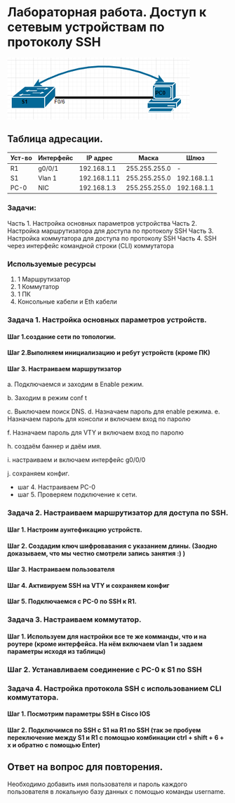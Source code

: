 # Лабораторная работа. Доступ к сетевым устройствам по протоколу SSH
![](https://github.com/Despirant/Desp_Labs/blob/main/pics/Labs1Top.png)
## Таблица адресации. 

| Уст-во  | Интерфейс  | IP адрес  | Маска | Шлюз  |
|---|---|---|---|---|
| R1  | g0/0/1  | 192.168.1.1  | 255.255.255.0  | -  |
| S1  | Vlan 1  | 192.168.1.11  | 255.255.255.0  | 192.168.1.1  |
| PC-0  | NIC  | 192.168.1.3  | 255.255.255.0  | 192.168.1.1  |

 ### Задачи:
Часть 1. Настройка основных параметров устройства
Часть 2. Настройка маршрутизатора для доступа по протоколу SSH
Часть 3. Настройка коммутатора для доступа по протоколу SSH
Часть 4. SSH через интерфейс командной строки (CLI) коммутатора

### Используемые ресурсы
1. 1 Маршрутизатор
2. 1 Коммутатор
3. 1 ПК
4. Консольные кабели и Eth кабели

### Задача 1. Настройка основных параметров устройств.
#### Шаг 1.создание сети по топологии.
#### Шаг 2.Выполняем инициализацию и ребут устройств (кроме ПК) 
#### Шаг 3. Настраиваем маршрутизатор
а. Подключаемся и заходим в Enable режим. 

b. Заходим в режим conf t

с. Выключаем поиск DNS. 
d. Назначаем пароль для enable режима. 
e. Назначаем пароль для консоли и включаем вход по паролю

f. Назначаем пароль для VTY и включаем вход по паролю

h. создаём баннер и даём имя. 

i. настраиваем и включаем интерфейс g0/0/0

j. сохраняем конфиг. 

- шаг 4. Настраиваем PC-0
- шаг 5. Проверяем подключение к сети.

### Задача 2. Настраиваем маршрутизатор для доступа по SSH. 
#### Шаг 1. Настроим аунтефикацию устройств. 

#### Шаг 2. Создадим ключ шифровавания с указанием длины. (Заодно доказываем, что мы честно смотрели запись занятия :) )

#### Шаг 3. Настраиваем пользователя

#### Шаг 4. Активируем SSH на VTY и сохраняем конфиг

#### Шаг 5. Подключаемся с PC-0 по SSH к R1.

### Задача 3. Настраиваем коммутатор. 
#### Шаг 1. Используем для настройки все те же комманды, что и на роутере (кроме интерфейса. На нём включаем vlan 1 и задаем параметры исходя из таблицы) 

### Шаг 2. Устанавливаем соединение с PC-0 к S1 по SSH

### Задача 4. Настройка протокола SSH с использованием CLI коммутатора.
#### Шаг 1. Посмотрим параметры SSH в Cisco IOS

#### Шаг 2. Подключимся по SSH с S1 на R1 по SSH (так эе пробуем переключение между S1 и R1 с помощью комбинации ctrl + shift + 6 + x и обратно с помощью Enter)

## Ответ на вопрос для повторения.
Необходимо добавить имя пользователя и пароль каждого пользователя в локальную базу данных с помощью команды username. 






